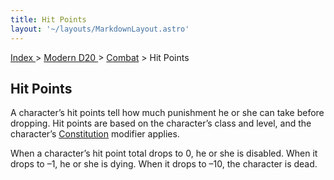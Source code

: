 ```yaml
---
title: Hit Points
layout: '~/layouts/MarkdownLayout.astro'
---
```


[ Index ](/) > [ Modern D20 ](/modern.d20.srd) > [Combat](/modern.d20.srd/combat) > Hit Points

## Hit Points

A character’s hit points tell how much punishment he or she can take before
dropping. Hit points are based on the character’s class and level, and the
character’s [Constitution](/modern.d20.srd/basics/ability.scores) modifier
applies.

When a character’s hit point total drops to 0, he or she is disabled. When it
drops to –1, he or she is dying. When it drops to –10, the character is dead.

